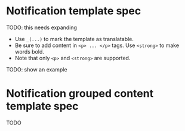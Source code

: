 
# Notification template spec

TODO: this needs expanding

- Use `_(...)` to mark the template as translatable.
- Be sure to add content in `<p> ... </p>` tags. Use `<strong>` to make words bold.
- Note that only `<p>` and `<strong>` are supported.

TODO: show an example

# Notification grouped content template spec

TODO
